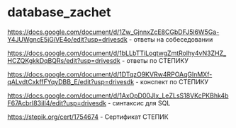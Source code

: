 # database_zachet

https://docs.google.com/document/d/1Zw_GjnnxZcE8CGbDFJ5l6W5Ga-Y4JUWgncE5jGiVE4o/edit?usp=drivesdk - ответы на собеседовании

https://docs.google.com/document/d/1bLLbTTiLoqtwgZmtRolhy4vN3ZHZ_HCZQKgkkDqBQRs/edit?usp=drivesdk - ответы по СТЕПИКУ

https://docs.google.com/document/d/1DTqzO9KVRw4RPOAqGlnMXf-qALvdtCxkffFYqyDBB_E/edit?usp=drivesdk - конспект по СТЕПИКУ

https://docs.google.com/document/d/1AxOpD00JIx_LeZLsS18VKcPKBhk4bF67AcbrI83iIl4/edit?usp=drivesdk - синтаксис для SQL

https://stepik.org/cert/1754674 - Сертификат СТЕПИК


